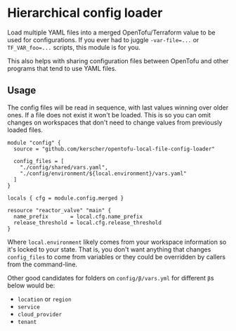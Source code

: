 Hierarchical config loader
==========================

Load multiple YAML files into a merged OpenTofu/Terraform value to be used for configurations.
If you ever had to juggle `-var-file=...` or `TF_VAR_foo=...` scripts, this module is for you.

This also helps with sharing configuration files between OpenTofu and other
programs that tend to use YAML files.

Usage
-----

The config files will be read in sequence, with last values winning over older
ones. If a file does not exist it won't be loaded. This is so you can omit
changes on workspaces that don't need to change values from previously loaded
files.

    module "config" {
      source = "github.com/kerscher/opentofu-local-file-config-loader"
    
      config_files = [
        "./config/shared/vars.yaml",
        "./config/environment/${local.environment}/vars.yaml"
      ]
    }

    locals { cfg = module.config.merged }

    resource "reactor_valve" "main" {
      name_prefix       = local.cfg.name_prefix
      release_threshold = local.cfg.release_threshold
    }

Where `local.environment` likely comes from your workspace information so it's
locked to your state. That is, you don't want anything that changes
`config_files` to come from variables or they could be overridden by callers
from the command-line.

Other good candidates for folders on `config/β/vars.yml` for different `β`s below would be:

* `location` or `region`
* `service`
* `cloud_provider`
* `tenant`
